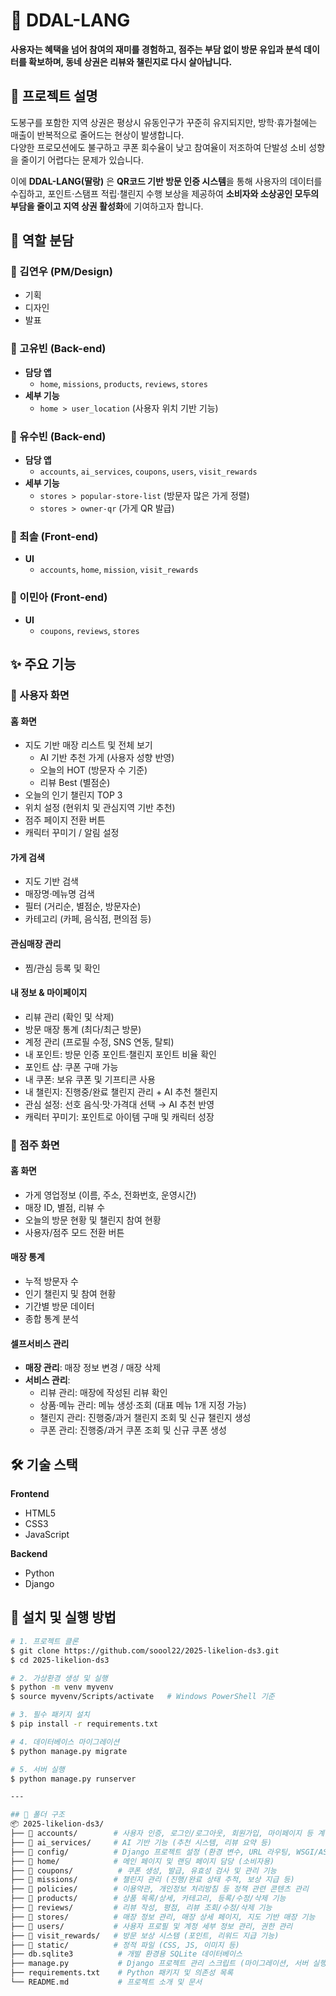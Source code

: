 # 📌 DDAL-LANG  

**사용자는 혜택을 넘어 참여의 재미를 경험하고, 점주는 부담 없이 방문 유입과 분석 데이터를 확보하며, 동네 상권은 리뷰와 챌린지로 다시 살아납니다.**


## 📖 프로젝트 설명  

도봉구를 포함한 지역 상권은 평상시 유동인구가 꾸준히 유지되지만, 방학·휴가철에는 매출이 반복적으로 줄어드는 현상이 발생합니다.  
다양한 프로모션에도 불구하고 쿠폰 회수율이 낮고 참여율이 저조하여 단발성 소비 성향을 줄이기 어렵다는 문제가 있습니다.  

이에 **DDAL-LANG(딸랑)** 은 **QR코드 기반 방문 인증 시스템**을 통해 사용자의 데이터를 수집하고, 포인트·스탬프 적립·챌린지 수행 보상을 제공하여 **소비자와 소상공인 모두의 부담을 줄이고 지역 상권 활성화**에 기여하고자 합니다.  


## 👥 역할 분담  

### 🦁 김연우 (PM/Design)  
- 기획  
- 디자인  
- 발표  


### 🦁 고유빈 (Back-end)  
- **담당 앱**  
  - `home`, `missions`, `products`, `reviews`, `stores`  
- **세부 기능**  
  - `home > user_location` (사용자 위치 기반 기능)  


### 🦁 유수빈 (Back-end)  
- **담당 앱**  
  - `accounts`, `ai_services`, `coupons`, `users`, `visit_rewards`  
- **세부 기능**  
  - `stores > popular-store-list` (방문자 많은 가게 정렬)  
  - `stores > owner-qr` (가게 QR 발급)  


### 🦁 최솔 (Front-end)  
- **UI**  
  - `accounts`, `home`, `mission`, `visit_rewards`  


### 🦁 이민아 (Front-end)  
- **UI**  
  - `coupons`, `reviews`, `stores`


## ✨ 주요 기능  

### 👤 사용자 화면  

#### 홈 화면  
- 지도 기반 매장 리스트 및 전체 보기  
  - AI 기반 추천 가게 (사용자 성향 반영)  
  - 오늘의 HOT (방문자 수 기준)  
  - 리뷰 Best (별점순)  
- 오늘의 인기 챌린지 TOP 3  
- 위치 설정 (현위치 및 관심지역 기반 추천)  
- 점주 페이지 전환 버튼  
- 캐릭터 꾸미기 / 알림 설정  

#### 가게 검색  
- 지도 기반 검색  
- 매장명·메뉴명 검색  
- 필터 (거리순, 별점순, 방문자순)  
- 카테고리 (카페, 음식점, 편의점 등)  

#### 관심매장 관리  
- 찜/관심 등록 및 확인  

#### 내 정보 & 마이페이지  
- 리뷰 관리 (확인 및 삭제)  
- 방문 매장 통계 (최다/최근 방문)  
- 계정 관리 (프로필 수정, SNS 연동, 탈퇴)  
- 내 포인트: 방문 인증 포인트·챌린지 포인트 비율 확인  
- 포인트 샵: 쿠폰 구매 가능  
- 내 쿠폰: 보유 쿠폰 및 기프티콘 사용  
- 내 챌린지: 진행중/완료 챌린지 관리 + AI 추천 챌린지  
- 관심 설정: 선호 음식·맛·가격대 선택 → AI 추천 반영  
- 캐릭터 꾸미기: 포인트로 아이템 구매 및 캐릭터 성장  


### 🏪 점주 화면  

#### 홈 화면  
- 가게 영업정보 (이름, 주소, 전화번호, 운영시간)  
- 매장 ID, 별점, 리뷰 수  
- 오늘의 방문 현황 및 챌린지 참여 현황  
- 사용자/점주 모드 전환 버튼  

#### 매장 통계  
- 누적 방문자 수  
- 인기 챌린지 및 참여 현황  
- 기간별 방문 데이터  
- 종합 통계 분석  

#### 셀프서비스 관리  
- **매장 관리**: 매장 정보 변경 / 매장 삭제  
- **서비스 관리**:  
  - 리뷰 관리: 매장에 작성된 리뷰 확인  
  - 상품·메뉴 관리: 메뉴 생성·조회 (대표 메뉴 1개 지정 가능)  
  - 챌린지 관리: 진행중/과거 챌린지 조회 및 신규 챌린지 생성  
  - 쿠폰 관리: 진행중/과거 쿠폰 조회 및 신규 쿠폰 생성  


## 🛠 기술 스택  

**Frontend**  
- HTML5  
- CSS3  
- JavaScript  

**Backend**  
- Python  
- Django  

## 🚀 설치 및 실행 방법  

```bash
# 1. 프로젝트 클론
$ git clone https://github.com/soool22/2025-likelion-ds3.git
$ cd 2025-likelion-ds3

# 2. 가상환경 생성 및 실행
$ python -m venv myvenv
$ source myvenv/Scripts/activate   # Windows PowerShell 기준

# 3. 필수 패키지 설치
$ pip install -r requirements.txt

# 4. 데이터베이스 마이그레이션
$ python manage.py migrate

# 5. 서버 실행
$ python manage.py runserver

---

## 📁 폴더 구조
📦 2025-likelion-ds3/
├── 📁 accounts/        # 사용자 인증, 로그인/로그아웃, 회원가입, 마이페이지 등 계정 관련 기능
├── 📁 ai_services/     # AI 기반 기능 (추천 시스템, 리뷰 요약 등)
├── 📁 config/          # Django 프로젝트 설정 (환경 변수, URL 라우팅, WSGI/ASGI 등)
├── 📁 home/            # 메인 페이지 및 랜딩 페이지 담당 (소비자용)
├── 📁 coupons/          # 쿠폰 생성, 발급, 유효성 검사 및 관리 기능
├── 📁 missions/        # 챌린지 관리 (진행/완료 상태 추적, 보상 지급 등)
├── 📁 policies/        # 이용약관, 개인정보 처리방침 등 정책 관련 콘텐츠 관리
├── 📁 products/        # 상품 목록/상세, 카테고리, 등록/수정/삭제 기능
├── 📁 reviews/         # 리뷰 작성, 평점, 리뷰 조회/수정/삭제 기능
├── 📁 stores/          # 매장 정보 관리, 매장 상세 페이지, 지도 기반 매장 기능
├── 📁 users/           # 사용자 프로필 및 계정 세부 정보 관리, 권한 관리
├── 📁 visit_rewards/   # 방문 보상 시스템 (포인트, 리워드 지급 기능)
├── 📁 static/          # 정적 파일 (CSS, JS, 이미지 등)
├── db.sqlite3          # 개발 환경용 SQLite 데이터베이스
├── manage.py           # Django 프로젝트 관리 스크립트 (마이그레이션, 서버 실행 등)
├── requirements.txt    # Python 패키지 및 의존성 목록
└── README.md           # 프로젝트 소개 및 문서
